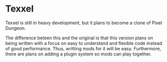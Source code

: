 # Texxel

Texxel is still in heavy development, but it plans to become a clone of Pixel Dungeon. 

The difference beteen this and the original is that this version plans on being written with a
focus on easy to understand and flexible code instead of good performance. Thus, writting mods for 
it will be easy. Furthermore, there are plans on adding a plugin system so mods can play together.
